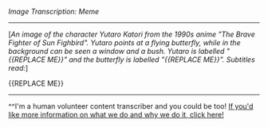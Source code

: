 *Image Transcription: Meme*

---

\[*An image of the character Yutaro Katori from the 1990s anime "The Brave Fighter of Sun Fighbird". Yutaro points at a flying butterfly, while in the background can be seen a window and a bush. Yutaro is labelled "{{REPLACE ME}}" and the butterfly is labelled "{{REPLACE ME}}". Subtitles read:*]

{{REPLACE ME}}

---

^^I'm&#32;a&#32;human&#32;volunteer&#32;content&#32;transcriber&#32;and&#32;you&#32;could&#32;be&#32;too!&#32;[If&#32;you'd&#32;like&#32;more&#32;information&#32;on&#32;what&#32;we&#32;do&#32;and&#32;why&#32;we&#32;do&#32;it,&#32;click&#32;here!](https://www.reddit.com/r/TranscribersOfReddit/wiki/index)
